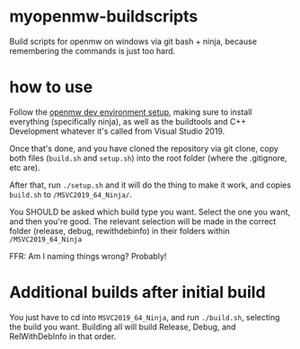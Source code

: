 # myopenmw-buildscripts
Build scripts for openmw on windows via git bash + ninja, because remembering the commands is just too hard.


# how to use
Follow the [openmw dev environment setup](https://gitlab.com/OpenMW/openmw/-/wikis/development/development_environment_setup/Windows-(MSVC-2017-and-MSVC-2019)), making sure to install everything (specifically ninja), as well as the buildtools and C++ Development whatever it's called from Visual Studio 2019.

Once that's done, and you have cloned the repository via git clone, copy both files (`build.sh` and `setup.sh`) into the root folder (where the .gitignore, etc are).

After that, run `./setup.sh` and it will do the thing to make it work, and copies `build.sh` to `/MSVC2019_64_Ninja/`.

You SHOULD be asked which build type you want. Select the one you want, and then you're good. The relevant selection will be made in the correct folder (release, debug, rewithdebinfo) in their folders within `/MSVC2019_64_Ninja`

FFR: Am I naming things wrong? Probably!

# Additional builds after initial build
You just have to cd into `MSVC2019_64_Ninja`, and run `./build.sh`, selecting the build you want. Building all will build Release, Debug, and RelWithDebInfo in that order.
